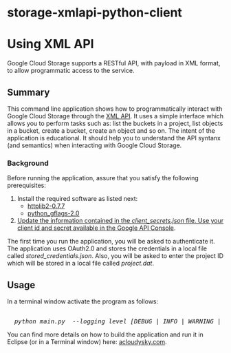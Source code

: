 storage-xmlapi-python-client
============================
<h1>Using XML API</h1>
Google Cloud Storage supports a RESTful API, with payload in XML format, to allow programmatic 
access to the service.
	
<h2>Summary</h2>
This command line application shows how to programmatically interact with Google Cloud Storage through the 
<a href="https://developers.google.com/storage/docs/xml-api-overview" target="_blank">XML API</a>. 
It uses a simple interface which allows you to perform tasks such as: list the buckets in a project, 
list objects in a bucket, create a bucket, create an object and so on. 
The intent of the application is educational. It should help you to understand the API syntanx (and semantics) 
when interacting with Google Cloud Storage. 

<h3>Background</h3>
Before running the application, assure that you satisfy the following prerequisites:
<ol>
  <li>Install the required software as listed next:
    <ul>
       <li><a href="http://code.google.com/p/httplib2/wiki/Install" target="_blank">httplib2-0.7.7</li>
       <li><a href="http://code.google.com/p/python-gflags/downloads/list" target="_blank">python_gflags-2.0</li>
    </ul>
  </li>
  <li>Update the information contained in the <i>client_secrets.json</i> file.
      Use your client id and secret available in the 
      <a href="https://code.google.com/apis/console#access" target="_blank">Google API Console</a>.</li>	
</ol>	
	 
The first time you run the application, you will be asked to authenticate it. The application uses OAuth2.0 and stores
the credentials in a local file called <i>stored_credentials.json</i>. 
Also, you will be asked to enter the project ID which will be stored in a local file called <i>project.dat</i>.
	
<h2>Usage</h2>
In a terminal window activate the program as follows:<br/> 

<pre>  
  <i>python main.py  --logging_level [DEBUG | INFO | WARNING | ERROR | CRITICAL] </i> 
</pre>

You can find more details on how to build the application and run it in Eclipse (or in a Terminal window) here: 
<a href="http://www.acloudysky.com" target="_blank">acloudysky.com</a>.
